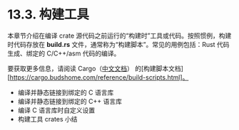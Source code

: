 # 13.3. 构建工具

本章节介绍在编译 crate 源代码之前运行的“构建时”工具或代码。按照惯例，构建时代码存放在 **build.rs** 文件，通常称为“构建脚本”。常见的用例包括：Rust 代码生成、绑定的 C/C++/asm 代码的编译。

要获取更多信息，请阅读 Cargo（[中文文档](https://cargo.budshome.com)） 的[构建脚本文档][https://cargo.budshome.com/reference/build-scripts.html]。

- 编译并静态链接到绑定的 C 语言库
- 编译并静态链接到绑定的 C++ 语言库
- 编译 C 语言库时自定义设置
- 构建工具 crates 小结
